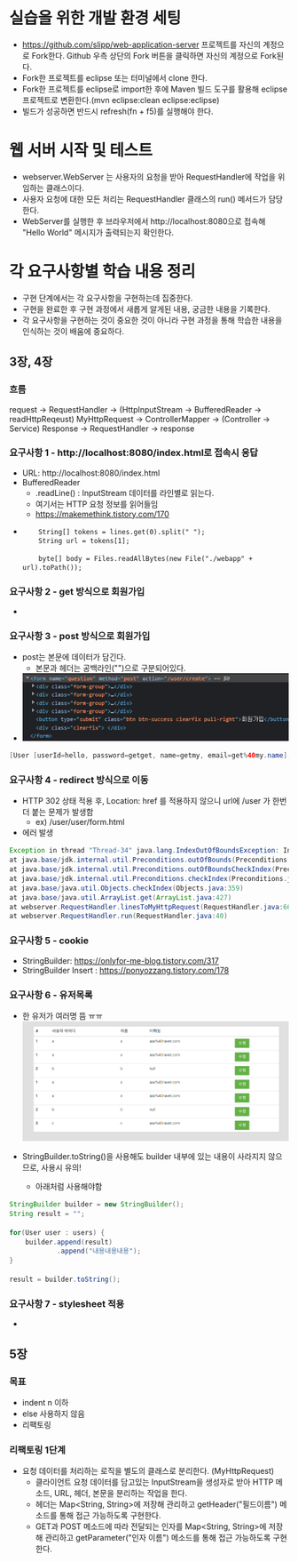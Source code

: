 # 실습을 위한 개발 환경 세팅
* https://github.com/slipp/web-application-server 프로젝트를 자신의 계정으로 Fork한다. Github 우측 상단의 Fork 버튼을 클릭하면 자신의 계정으로 Fork된다.
* Fork한 프로젝트를 eclipse 또는 터미널에서 clone 한다.
* Fork한 프로젝트를 eclipse로 import한 후에 Maven 빌드 도구를 활용해 eclipse 프로젝트로 변환한다.(mvn eclipse:clean eclipse:eclipse)
* 빌드가 성공하면 반드시 refresh(fn + f5)를 실행해야 한다.

# 웹 서버 시작 및 테스트
* webserver.WebServer 는 사용자의 요청을 받아 RequestHandler에 작업을 위임하는 클래스이다.
* 사용자 요청에 대한 모든 처리는 RequestHandler 클래스의 run() 메서드가 담당한다.
* WebServer를 실행한 후 브라우저에서 http://localhost:8080으로 접속해 "Hello World" 메시지가 출력되는지 확인한다.

# 각 요구사항별 학습 내용 정리
* 구현 단계에서는 각 요구사항을 구현하는데 집중한다. 
* 구현을 완료한 후 구현 과정에서 새롭게 알게된 내용, 궁금한 내용을 기록한다.
* 각 요구사항을 구현하는 것이 중요한 것이 아니라 구현 과정을 통해 학습한 내용을 인식하는 것이 배움에 중요하다. 

## 3장, 4장
### 흐름
request -> RequestHandler -> (HttpInputStream -> BufferedReader -> readHttpReqeust) MyHttpRequest -> ControllerMapper -> (Controller -> Service) Response -> RequestHandler -> response  


### 요구사항 1 - http://localhost:8080/index.html로 접속시 응답
* URL: http://localhost:8080/index.html
* BufferedReader
  * .readLine() : InputStream 데이터를 라인별로 읽는다.
  * 여기서는 HTTP 요청 정보를 읽어들임
  * https://makemethink.tistory.com/170
*
          String[] tokens = lines.get(0).split(" ");
          String url = tokens[1];

          byte[] body = Files.readAllBytes(new File("./webapp" + url).toPath());

### 요구사항 2 - get 방식으로 회원가입
* 

### 요구사항 3 - post 방식으로 회원가입
* post는 본문에 데이터가 담긴다.
  * 본문과 헤더는 공백라인("")으로 구분되어있다.
* ![img.png](img.png)
```java
[User [userId=hello, password=getget, name=getmy, email=get%40my.name], User [userId=asdf, password=null, name=%ED%98%84%EC%8B%9D%EB%B3%B4%EC%9D%B4, email=asdfasdf%40naver.com]]
```

### 요구사항 4 - redirect 방식으로 이동
* HTTP 302 상태 적용 후, Location: href 를 적용하지 않으니 url에 /user 가 한번 더 붙는 문제가 발생함
  * ex) /user/user/form.html
* 에러 발생
```java
Exception in thread "Thread-34" java.lang.IndexOutOfBoundsException: Index 0 out of bounds for length 0
at java.base/jdk.internal.util.Preconditions.outOfBounds(Preconditions.java:64)
at java.base/jdk.internal.util.Preconditions.outOfBoundsCheckIndex(Preconditions.java:70)
at java.base/jdk.internal.util.Preconditions.checkIndex(Preconditions.java:266)
at java.base/java.util.Objects.checkIndex(Objects.java:359)
at java.base/java.util.ArrayList.get(ArrayList.java:427)
at webserver.RequestHandler.linesToMyHttpRequest(RequestHandler.java:66)
at webserver.RequestHandler.run(RequestHandler.java:40)
```


### 요구사항 5 - cookie
* StringBuilder: https://onlyfor-me-blog.tistory.com/317
* StringBuilder Insert : https://ponyozzang.tistory.com/178

### 요구사항 6 - 유저목록
- 한 유저가 여러명 뜸 ㅠㅠ
![img_1.png](img_1.png)

- StringBuilder.toString()을 사용해도 builder 내부에 있는 내용이 사라지지 않으므로, 사용시 유의!
  - 아래처럼 사용해야함
```java
StringBuilder builder = new StringBuilder();
String result = "";

for(User user : users) {
    builder.append(result)
            .append("내용내용내용");
}

result = builder.toString();
```

### 요구사항 7 - stylesheet 적용
* 


## 5장
### 목표
- indent n 이하
- else 사용하지 않음
- 리팩토링

### 리팩토링 1단계
- 요청 데이터를 처리하는 로직을 별도의 클래스로 분리한다. (MyHttpRequest)
  - 클라이언트 요청 데이터를 담고있는 InputStream을 생성자로 받아 HTTP 메소드, URL, 헤더, 본문을 분리하는 작업을 한다.
  - 헤더는 Map<String, String>에 저장해 관리하고 getHeader("필드이름") 메소드를 통해 접근 가능하도록 구현한다.
  - GET과 POST 메소드에 따라 전달되는 인자를 Map<String, String>에 저장해 관리하고 getParameter("인자 이름") 메소드를 통해 접근 가능하도록 구현한다.
